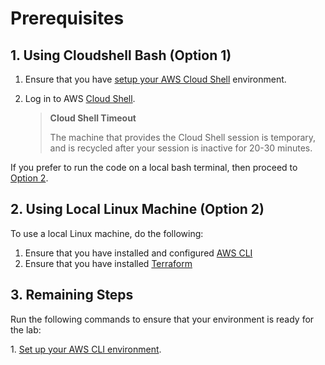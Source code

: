 
# Prerequisites

## 1. Using Cloudshell Bash (Option 1)

1. Ensure that you have [setup your AWS Cloud Shell](https://docs.aws.amazon.com/cloudshell/latest/userguide/welcome.html) environment.

2. Log in to AWS [Cloud Shell](https://docs.aws.amazon.com/cloudshell/latest/userguide/welcome.html#how-to-get-started).

   > **Cloud Shell Timeout**
   >
   > The machine that provides the Cloud Shell session is temporary, and is recycled after your session is inactive for 20-30 minutes.

If you prefer to run the code on a local bash terminal, then proceed to [Option 2](#using-local-linux-machine-option-2).

## 2. Using Local Linux Machine (Option 2)

To use a local Linux machine, do the following:

1. Ensure that you have installed and configured [AWS CLI](https://docs.aws.amazon.com/cli/latest/userguide/getting-started-install.html)
2. Ensure that you have installed [Terraform](https://learn.hashicorp.com/tutorials/terraform/install-cli)

## 3. Remaining Steps

Run the following commands to ensure that your environment is ready for the lab:

1\. [Set up your AWS CLI environment](https://docs.aws.amazon.com/cli/latest/userguide/getting-started-quickstart.html).
